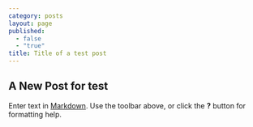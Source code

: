 ```yaml
---
category: posts
layout: page
published: 
  - false
  - "true"
title: Title of a test post
---
```


## A New Post for test

Enter text in [Markdown](http://daringfireball.net/projects/markdown/). Use the toolbar above, or click the **?** button for formatting help.